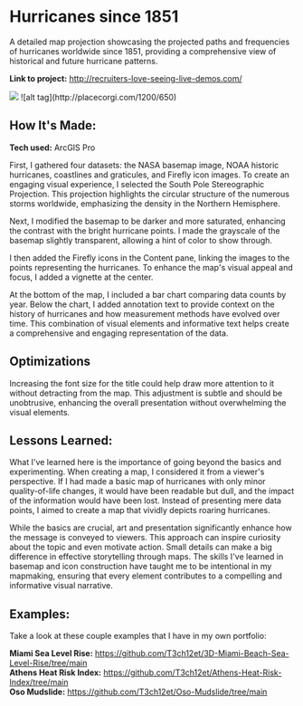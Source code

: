 # Hurricanes since 1851
A detailed map projection showcasing the projected paths and frequencies of hurricanes worldwide since 1851, providing a comprehensive view of historical and future hurricane patterns.

**Link to project:** http://recruiters-love-seeing-live-demos.com/

<img src="./Hurricane_Projection_EmekaEmeche.jpg"/>
![alt tag](http://placecorgi.com/1200/650)

## How It's Made:

**Tech used:** ArcGIS Pro

First, I gathered four datasets: the NASA basemap image, NOAA historic hurricanes, coastlines and graticules, and Firefly icon images. To create an engaging visual experience, I selected the South Pole Stereographic Projection. This projection highlights the circular structure of the numerous storms worldwide, emphasizing the density in the Northern Hemisphere.

Next, I modified the basemap to be darker and more saturated, enhancing the contrast with the bright hurricane points. I made the grayscale of the basemap slightly transparent, allowing a hint of color to show through.

I then added the Firefly icons in the Content pane, linking the images to the points representing the hurricanes. To enhance the map's visual appeal and focus, I added a vignette at the center.

At the bottom of the map, I included a bar chart comparing data counts by year. Below the chart, I added annotation text to provide context on the history of hurricanes and how measurement methods have evolved over time. This combination of visual elements and informative text helps create a comprehensive and engaging representation of the data.

## Optimizations

Increasing the font size for the title could help draw more attention to it without detracting from the map. This adjustment is subtle and should be unobtrusive, enhancing the overall presentation without overwhelming the visual elements.

## Lessons Learned:

What I've learned here is the importance of going beyond the basics and experimenting. When creating a map, I considered it from a viewer's perspective. If I had made a basic map of hurricanes with only minor quality-of-life changes, it would have been readable but dull, and the impact of the information would have been lost. Instead of presenting mere data points, I aimed to create a map that vividly depicts roaring hurricanes.

While the basics are crucial, art and presentation significantly enhance how the message is conveyed to viewers. This approach can inspire curiosity about the topic and even motivate action. Small details can make a big difference in effective storytelling through maps. The skills I've learned in basemap and icon construction have taught me to be intentional in my mapmaking, ensuring that every element contributes to a compelling and informative visual narrative.

## Examples:
Take a look at these couple examples that I have in my own portfolio:

**Miami Sea Level Rise:** https://github.com/T3ch12et/3D-Miami-Beach-Sea-Level-Rise/tree/main <br>
**Athens Heat Risk Index:** https://github.com/T3ch12et/Athens-Heat-Risk-Index/tree/main <br>
**Oso Mudslide:** https://github.com/T3ch12et/Oso-Mudslide/tree/main

